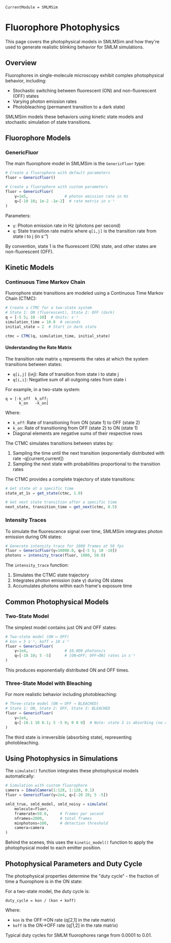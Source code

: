 ```@meta
CurrentModule = SMLMSim
```

# Fluorophore Photophysics

This page covers the photophysical models in SMLMSim and how they're used to generate realistic blinking behavior for SMLM simulations.

## Overview

Fluorophores in single-molecule microscopy exhibit complex photophysical behavior, including:

- Stochastic switching between fluorescent (ON) and non-fluorescent (OFF) states
- Varying photon emission rates
- Photobleaching (permanent transition to a dark state)

SMLMSim models these behaviors using kinetic state models and stochastic simulation of state transitions.

## Fluorophore Models

### GenericFluor

The main fluorophore model in SMLMSim is the `GenericFluor` type:

```julia
# Create a fluorophore with default parameters
fluor = GenericFluor()

# Create a fluorophore with custom parameters
fluor = GenericFluor(
    γ=1e5,                # photon emission rate in Hz
    q=[-10 10; 1e-2 -1e-2]  # rate matrix in s⁻¹
)
```

Parameters:
- `γ`: Photon emission rate in Hz (photons per second)
- `q`: State transition rate matrix where `q[i,j]` is the transition rate from state i to j (in s⁻¹)

By convention, state 1 is the fluorescent (ON) state, and other states are non-fluorescent (OFF).

## Kinetic Models

### Continuous Time Markov Chain

Fluorophore state transitions are modeled using a Continuous Time Markov Chain (CTMC):

```julia
# Create a CTMC for a two-state system
# State 1: ON (fluorescent), State 2: OFF (dark)
q = [-5 5; 10 -10]  # Units: s⁻¹
simulation_time = 10.0  # seconds
initial_state = 2  # Start in dark state

ctmc = CTMC(q, simulation_time, initial_state)
```

#### Understanding the Rate Matrix

The transition rate matrix `q` represents the rates at which the system transitions between states:

- `q[i,j]` (i≠j): Rate of transition from state i to state j
- `q[i,i]`: Negative sum of all outgoing rates from state i

For example, in a two-state system:

```
q = [-k_off  k_off;
      k_on   -k_on]
```

Where:
- `k_off`: Rate of transitioning from ON (state 1) to OFF (state 2)
- `k_on`: Rate of transitioning from OFF (state 2) to ON (state 1)
- Diagonal elements are negative sums of their respective rows

The CTMC simulates transitions between states by:
1. Sampling the time until the next transition (exponentially distributed with rate -q[current,current])
2. Sampling the next state with probabilities proportional to the transition rates

The CTMC provides a complete trajectory of state transitions:

```julia
# Get state at a specific time
state_at_1s = get_state(ctmc, 1.0)

# Get next state transition after a specific time
next_state, transition_time = get_next(ctmc, 0.5)
```

### Intensity Traces

To simulate the fluorescence signal over time, SMLMSim integrates photon emission during ON states:

```julia
# Generate intensity trace for 1000 frames at 50 fps
fluor = GenericFluor(γ=10000.0, q=[-5 5; 10 -10])
photons = intensity_trace(fluor, 1000, 50.0)
```

The `intensity_trace` function:
1. Simulates the CTMC state trajectory
2. Integrates photon emission (rate γ) during ON states
3. Accumulates photons within each frame's exposure time

## Common Photophysical Models

### Two-State Model

The simplest model contains just ON and OFF states:

```julia
# Two-state model (ON ⟷ OFF)
# kon = 5 s⁻¹, koff = 10 s⁻¹
fluor = GenericFluor(
    γ=1e4,                # 10,000 photons/s
    q=[-10 10; 5 -5]      # [ON→OFF; OFF→ON] rates in s⁻¹
)
```

This produces exponentially distributed ON and OFF times.

### Three-State Model with Bleaching

For more realistic behavior including photobleaching:

```julia
# Three-state model (ON ⟷ OFF → BLEACHED)
# State 1: ON, State 2: OFF, State 3: BLEACHED
fluor = GenericFluor(
    γ=1e4,
    q=[-10.1 10 0.1; 5 -5 0; 0 0 0]  # Note: state 3 is absorbing (no outgoing transitions)
)
```

The third state is irreversible (absorbing state), representing photobleaching.

## Using Photophysics in Simulations

The `simulate()` function integrates these photophysical models automatically:

```julia
# Simulation with custom fluorophore
camera = IdealCamera(1:128, 1:128, 0.1)
fluor = GenericFluor(γ=2e4, q=[-20 20; 5 -5])

smld_true, smld_model, smld_noisy = simulate(
    molecule=fluor,
    framerate=50.0,     # frames per second
    nframes=2000,       # total frames
    minphotons=100,     # detection threshold
    camera=camera
)
```

Behind the scenes, this uses the `kinetic_model()` function to apply the photophysical model to each emitter position.

## Photophysical Parameters and Duty Cycle

The photophysical properties determine the "duty cycle" - the fraction of time a fluorophore is in the ON state:

For a two-state model, the duty cycle is:
```
duty_cycle = kon / (kon + koff)
```

Where:
- `kon` is the OFF→ON rate (q[2,1] in the rate matrix)
- `koff` is the ON→OFF rate (q[1,2] in the rate matrix)

Typical duty cycles for SMLM fluorophores range from 0.0001 to 0.01.

